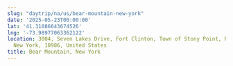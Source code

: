 ```yaml
---
slug: "daytrip/na/us/bear-mountain-new-york"
date: '2025-05-23T00:00:00'
lat: '41.31086643674526'
lng: '-73.98977063362122'
location: 3004, Seven Lakes Drive, Fort Clinton, Town of Stony Point, Rockland County,
  New York, 10986, United States
title: Bear Mountain, New York
---
```



